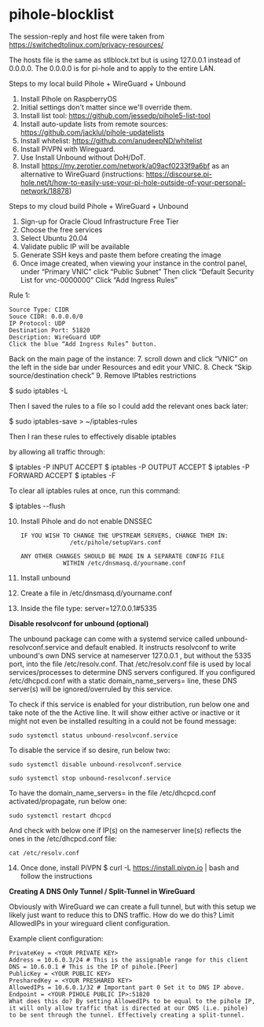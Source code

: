 # pihole-blocklist
The session-reply and host file were taken from https://switchedtolinux.com/privacy-resources/

The hosts file is the same as stlblock.txt but is using 127.0.0.1 instead of 0.0.0.0. The 0.0.0.0 is for pi-hole and to apply to the entire LAN.

Steps to my local build Pihole + WireGuard + Unbound
1. Install Pihole on RaspberryOS
5. Initial settings don't matter since we'll override them.
6. Install list tool: https://github.com/jessedp/pihole5-list-tool
7. Install auto-update lists from remote sources: https://github.com/jacklul/pihole-updatelists
8. Install whitelist: https://github.com/anudeepND/whitelist
9. Install PiVPN with Wireguard.
10. Use Install Unbound without DoH/DoT. 
11. Install https://my.zerotier.com/network/a09acf0233f9a6bf as an alternative to WireGuard (instructions: https://discourse.pi-hole.net/t/how-to-easily-use-your-pi-hole-outside-of-your-personal-network/18878)


Steps to my cloud build Pihole + WireGuard + Unbound

1. Sign-up for Oracle Cloud Infrastructure Free Tier
2. Choose the free services
3. Select Ubuntu 20.04
4. Validate public IP will be available
5. Generate SSH keys and paste them before creating the image
6. Once image created, when viewing your instance in the control panel, under “Primary VNIC” click “Public Subnet”
    Then click “Default Security List for vnc-0000000”
    Click “Add Ingress Rules”

Rule 1:

    Source Type: CIDR
    Souce CIDR: 0.0.0.0/0
    IP Protocol: UDP
    Destination Port: 51820
    Description: WireGuard UDP
    Click the blue “Add Ingress Rules” button.

Back on the main page of the instance:
7. scroll down and click “VNIC” on the left in the side bar under Resources and edit your VNIC.
8. Check “Skip source/destination check”
9. Remove IPtables restrictions

$ sudo iptables -L 

Then I saved the rules to a file so I could add the relevant ones back later:

$ sudo iptables-save > ~/iptables-rules 

Then I ran these rules to effectively disable iptables

by allowing all traffic through:

$ iptables -P INPUT ACCEPT $ iptables -P OUTPUT ACCEPT $ iptables -P FORWARD ACCEPT $ iptables -F 

To clear all iptables rules at once, run this command:

$ iptables --flush 


10. Install Pihole and do not enable DNSSEC

        IF YOU WISH TO CHANGE THE UPSTREAM SERVERS, CHANGE THEM IN:          
                      /etc/pihole/setupVars.conf                             
                                                                             
        ANY OTHER CHANGES SHOULD BE MADE IN A SEPARATE CONFIG FILE           
                    WITHIN /etc/dnsmasq.d/yourname.conf
11. Install unbound
12. Create a file in /etc/dnsmasq.d/yourname.conf
13. Inside the file type: server=127.0.0.1#5335


**Disable resolvconf for unbound (optional)**

The unbound package can come with a systemd service called unbound-resolvconf.service and default enabled. It instructs resolvconf to write unbound's own DNS service at nameserver 127.0.0.1 , but without the 5335 port, into the file /etc/resolv.conf. That /etc/resolv.conf file is used by local services/processes to determine DNS servers configured. If you configured /etc/dhcpcd.conf with a static domain_name_servers= line, these DNS server(s) will be ignored/overruled by this service.

To check if this service is enabled for your distribution, run below one and take note of the the Active line. It will show either active or inactive or it might not even be installed resulting in a could not be found message:

`sudo systemctl status unbound-resolvconf.service`

To disable the service if so desire, run below two:

`sudo systemctl disable unbound-resolvconf.service`

`sudo systemctl stop unbound-resolvconf.service`

To have the domain_name_servers= in the file /etc/dhcpcd.conf activated/propagate, run below one:

`sudo systemctl restart dhcpcd`

And check with below one if IP(s) on the nameserver line(s) reflects the ones in the /etc/dhcpcd.conf file:

`cat /etc/resolv.conf`


14. Once done, install PiVPN $ curl -L https://install.pivpn.io | bash and follow the instructions

**Creating A DNS Only Tunnel / Split-Tunnel in WireGuard**

Obviously with WireGuard we can create a full tunnel, but with this setup we likely just want to reduce this to DNS traffic.
How do we do this? Limit AllowedIPs in your wireguard client configuration.

Example client configuration:

```[Interface]
PrivateKey = <YOUR PRIVATE KEY>  
Address = 10.6.0.3/24 # This is the assignable range for this client
DNS = 10.6.0.1 # This is the IP of pihole.[Peer]    
PublicKey = <YOUR PUBLIC KEY>    
PresharedKey = <YOUR PRESHARED KEY>    
AllowedIPs = 10.6.0.1/32 # Important part 0 Set it to DNS IP above.    
Endpoint = <YOUR PIHOLE PUBLIC IP>:51820 
What does this do? By setting AllowedIPs to be equal to the pihole IP, it will only allow traffic that is directed at our DNS (i.e. pihole) to be sent through the tunnel. Effectively creating a split-tunnel.
```


    
